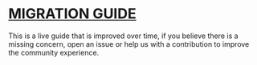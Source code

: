 # [MIGRATION GUIDE](https://vert-x3.github.io/vertx-4-migration-guide/index.html)

This is a live guide that is improved over time, if you believe there is a missing concern, open an issue or help us with a contribution to improve the community experience.

